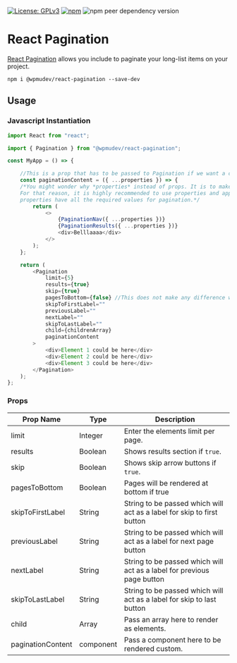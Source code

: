 [![License: GPLv3](https://img.shields.io/badge/License-GPL%20v3-blue.svg?color=green)](http://www.gnu.org/licenses/gpl-3.0)
[![npm](https://img.shields.io/npm/v/@wpmudev/react-pagination)](https://www.npmjs.com/package/@wpmudev/react-pagination)
![npm peer dependency version](https://img.shields.io/npm/dependency-version/@wpmudev/react-pagination/peer/react)

# React Pagination

[React Pagination](https://wpmudev.github.io/shared-ui-react/?path=/story/components-pagination--primary) allows you include to paginate your long-list items on your project.

```
npm i @wpmudev/react-pagination --save-dev
```

## Usage

### Javascript Instantiation

```js
import React from "react";

import { Pagination } from "@wpmudev/react-pagination";

const MyApp = () => {

	//This is a prop that has to be passed to Pagination if we want a custom pagination.
	const paginationContent = ({ ...properties }) => { 
	/*You might wonder why *properties* instead of props. It is to make sure that the props which you might already be using in your component or file does not effect the ones that we want to use for the pagination.
	For that reason, it is highly recommended to use properties and append any other props that you might want to use inside the paginationContent.
	properties have all the required values for pagination.*/
		return (
			<>
				{PaginationNav({ ...properties })}
				{PaginationResults({ ...properties })}
				<div>Belllaaaa</div>
			</>
		);
	};

	return (
		<Pagination
			limit={5}
			results={true}
			skip={true}
			pagesToBottom={false} //This does not make any difference when using *paginationContent*.
			skipToFirstLabel=""
			previousLabel=""
			nextLabel=""
			skipToLastLabel=""
			child={childrenArray}
			paginationContent
		>
			<div>Element 1 could be here</div>
			<div>Element 2 could be here</div>
			<div>Element 3 could be here</div>
		</Pagination>
	);
};


```

### Props

| Prop Name | Type    | Description                               |
| --------- | ------- | ----------------------------------------- |
| limit     | Integer | Enter the elements limit per page.        |
| results   | Boolean | Shows results section if `true`.          |
| skip      | Boolean | Shows skip arrow buttons if `true`.       |
| pagesToBottom | Boolean | Pages will be rendered at bottom if true |
| skipToFirstLabel | String | String to be passed which will act as a label for skip to first button |
| previousLabel | String | String to be passed which will act as a label for next page button |
| nextLabel | String | String to be passed which will act as a label for previous page button |
| skipToLastLabel | String | String to be passed which will act as a label for skip to last button |
| child     | Array   | Pass an array here to render as elements. |
| paginationContent | component | Pass a component here to be rendered custom. |
